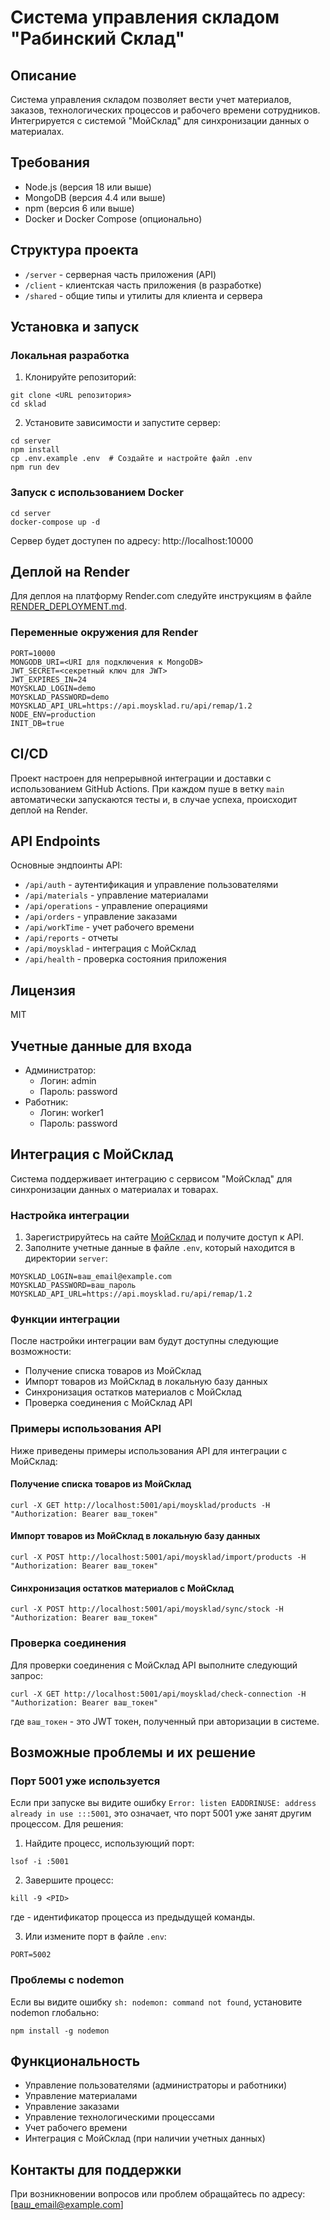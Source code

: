 # Система управления складом "Рабинский Склад"

## Описание
Система управления складом позволяет вести учет материалов, заказов, технологических процессов и рабочего времени сотрудников. Интегрируется с системой "МойСклад" для синхронизации данных о материалах.

## Требования
- Node.js (версия 18 или выше)
- MongoDB (версия 4.4 или выше)
- npm (версия 6 или выше)
- Docker и Docker Compose (опционально)

## Структура проекта
- `/server` - серверная часть приложения (API)
- `/client` - клиентская часть приложения (в разработке)
- `/shared` - общие типы и утилиты для клиента и сервера

## Установка и запуск

### Локальная разработка

1. Клонируйте репозиторий:
```
git clone <URL репозитория>
cd sklad
```

2. Установите зависимости и запустите сервер:
```
cd server
npm install
cp .env.example .env  # Создайте и настройте файл .env
npm run dev
```

### Запуск с использованием Docker

```
cd server
docker-compose up -d
```

Сервер будет доступен по адресу: http://localhost:10000

## Деплой на Render

Для деплоя на платформу Render.com следуйте инструкциям в файле [RENDER_DEPLOYMENT.md](RENDER_DEPLOYMENT.md).

### Переменные окружения для Render

```
PORT=10000
MONGODB_URI=<URI для подключения к MongoDB>
JWT_SECRET=<секретный ключ для JWT>
JWT_EXPIRES_IN=24
MOYSKLAD_LOGIN=demo
MOYSKLAD_PASSWORD=demo
MOYSKLAD_API_URL=https://api.moysklad.ru/api/remap/1.2
NODE_ENV=production
INIT_DB=true
```

## CI/CD

Проект настроен для непрерывной интеграции и доставки с использованием GitHub Actions. При каждом пуше в ветку `main` автоматически запускаются тесты и, в случае успеха, происходит деплой на Render.

## API Endpoints

Основные эндпоинты API:

- `/api/auth` - аутентификация и управление пользователями
- `/api/materials` - управление материалами
- `/api/operations` - управление операциями
- `/api/orders` - управление заказами
- `/api/workTime` - учет рабочего времени
- `/api/reports` - отчеты
- `/api/moysklad` - интеграция с МойСклад
- `/api/health` - проверка состояния приложения

## Лицензия

MIT

## Учетные данные для входа
- Администратор: 
  - Логин: admin
  - Пароль: password
- Работник:
  - Логин: worker1
  - Пароль: password

## Интеграция с МойСклад

Система поддерживает интеграцию с сервисом "МойСклад" для синхронизации данных о материалах и товарах.

### Настройка интеграции

1. Зарегистрируйтесь на сайте [МойСклад](https://www.moysklad.ru/) и получите доступ к API.
2. Заполните учетные данные в файле `.env`, который находится в директории `server`:

```
MOYSKLAD_LOGIN=ваш_email@example.com
MOYSKLAD_PASSWORD=ваш_пароль
MOYSKLAD_API_URL=https://api.moysklad.ru/api/remap/1.2
```

### Функции интеграции

После настройки интеграции вам будут доступны следующие возможности:

- Получение списка товаров из МойСклад
- Импорт товаров из МойСклад в локальную базу данных
- Синхронизация остатков материалов с МойСклад
- Проверка соединения с МойСклад API

### Примеры использования API

Ниже приведены примеры использования API для интеграции с МойСклад:

#### Получение списка товаров из МойСклад

```
curl -X GET http://localhost:5001/api/moysklad/products -H "Authorization: Bearer ваш_токен"
```

#### Импорт товаров из МойСклад в локальную базу данных

```
curl -X POST http://localhost:5001/api/moysklad/import/products -H "Authorization: Bearer ваш_токен"
```

#### Синхронизация остатков материалов с МойСклад

```
curl -X POST http://localhost:5001/api/moysklad/sync/stock -H "Authorization: Bearer ваш_токен"
```

### Проверка соединения

Для проверки соединения с МойСклад API выполните следующий запрос:

```
curl -X GET http://localhost:5001/api/moysklad/check-connection -H "Authorization: Bearer ваш_токен"
```

где `ваш_токен` - это JWT токен, полученный при авторизации в системе.

## Возможные проблемы и их решение

### Порт 5001 уже используется

Если при запуске вы видите ошибку `Error: listen EADDRINUSE: address already in use :::5001`, это означает, что порт 5001 уже занят другим процессом. Для решения:

1. Найдите процесс, использующий порт:
```
lsof -i :5001
```

2. Завершите процесс:
```
kill -9 <PID>
```
где <PID> - идентификатор процесса из предыдущей команды.

3. Или измените порт в файле `.env`:
```
PORT=5002
```

### Проблемы с nodemon

Если вы видите ошибку `sh: nodemon: command not found`, установите nodemon глобально:
```
npm install -g nodemon
```

## Функциональность

- Управление пользователями (администраторы и работники)
- Управление материалами
- Управление заказами
- Управление технологическими процессами
- Учет рабочего времени
- Интеграция с МойСклад (при наличии учетных данных)

## Контакты для поддержки

При возникновении вопросов или проблем обращайтесь по адресу: [ваш_email@example.com]
